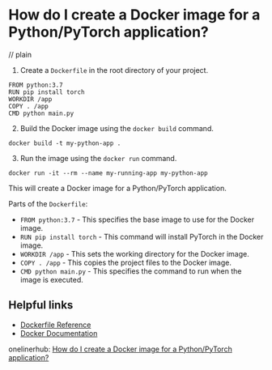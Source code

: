 # How do I create a Docker image for a Python/PyTorch application?
// plain

1. Create a `Dockerfile` in the root directory of your project.

```
FROM python:3.7
RUN pip install torch
WORKDIR /app
COPY . /app
CMD python main.py
```

2. Build the Docker image using the `docker build` command.

```
docker build -t my-python-app .
```

3. Run the image using the `docker run` command.

```
docker run -it --rm --name my-running-app my-python-app
```

This will create a Docker image for a Python/PyTorch application.

Parts of the `Dockerfile`:
* `FROM python:3.7` - This specifies the base image to use for the Docker image.
* `RUN pip install torch` - This command will install PyTorch in the Docker image.
* `WORKDIR /app` - This sets the working directory for the Docker image.
* `COPY . /app` - This copies the project files to the Docker image.
* `CMD python main.py` - This specifies the command to run when the image is executed.

## Helpful links
* [Dockerfile Reference](https://docs.docker.com/engine/reference/builder/)
* [Docker Documentation](https://docs.docker.com/)

onelinerhub: [How do I create a Docker image for a Python/PyTorch application?](https://onelinerhub.com/python-pytorch/how-do-i-create-a-docker-image-for-a-python-pytorch-application)